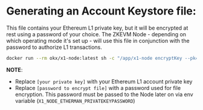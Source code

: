 # Generating an Account Keystore file:

This file contains your Ethereum L1 private key, but it will be encrypted at rest using a password of your choice. The ZKEVM Node - depending on which operating mode it's set up - will use this file in conjunction with the password to authorize L1 transactions.

```bash
docker run --rm okx/x1-node:latest sh -c "/app/x1-node encryptKey --pk=[your private key] --pw=[password to encrypt file] --output=./keystore; cat ./keystore/*" > account.keystore
```

**NOTE**:

- Replace `[your private key]` with your Ethereum L1 account private key
- Replace `[password to encrypt file]` with a password used for file encryption. This password must be passed to the Node later on via env variable (`X1_NODE_ETHERMAN_PRIVATEKEYPASSWORD`)
